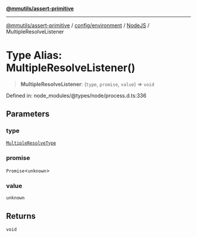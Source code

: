 [**@mmutils/assert-primitive**](../../../../../README.md)

***

[@mmutils/assert-primitive](../../../../../modules.md) / [config/environment](../../../README.md) / [NodeJS](../README.md) / MultipleResolveListener

# Type Alias: MultipleResolveListener()

> **MultipleResolveListener**: (`type`, `promise`, `value`) => `void`

Defined in: node\_modules/@types/node/process.d.ts:336

## Parameters

### type

[`MultipleResolveType`](MultipleResolveType.md)

### promise

`Promise`\<`unknown`\>

### value

`unknown`

## Returns

`void`

